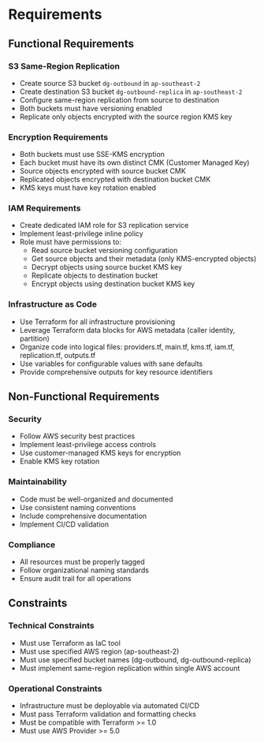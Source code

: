 # Requirements

## Functional Requirements

### S3 Same-Region Replication
- Create source S3 bucket `dg-outbound` in `ap-southeast-2`
- Create destination S3 bucket `dg-outbound-replica` in `ap-southeast-2`
- Configure same-region replication from source to destination
- Both buckets must have versioning enabled
- Replicate only objects encrypted with the source region KMS key

### Encryption Requirements
- Both buckets must use SSE-KMS encryption
- Each bucket must have its own distinct CMK (Customer Managed Key)
- Source objects encrypted with source bucket CMK
- Replicated objects encrypted with destination bucket CMK
- KMS keys must have key rotation enabled

### IAM Requirements
- Create dedicated IAM role for S3 replication service
- Implement least-privilege inline policy
- Role must have permissions to:
  - Read source bucket versioning configuration
  - Get source objects and their metadata (only KMS-encrypted objects)
  - Decrypt objects using source bucket KMS key
  - Replicate objects to destination bucket
  - Encrypt objects using destination bucket KMS key

### Infrastructure as Code
- Use Terraform for all infrastructure provisioning
- Leverage Terraform data blocks for AWS metadata (caller identity, partition)
- Organize code into logical files: providers.tf, main.tf, kms.tf, iam.tf, replication.tf, outputs.tf
- Use variables for configurable values with sane defaults
- Provide comprehensive outputs for key resource identifiers

## Non-Functional Requirements

### Security
- Follow AWS security best practices
- Implement least-privilege access controls
- Use customer-managed KMS keys for encryption
- Enable KMS key rotation

### Maintainability
- Code must be well-organized and documented
- Use consistent naming conventions
- Include comprehensive documentation
- Implement CI/CD validation

### Compliance
- All resources must be properly tagged
- Follow organizational naming standards
- Ensure audit trail for all operations

## Constraints

### Technical Constraints
- Must use Terraform as IaC tool
- Must use specified AWS region (ap-southeast-2)
- Must use specified bucket names (dg-outbound, dg-outbound-replica)
- Must implement same-region replication within single AWS account

### Operational Constraints
- Infrastructure must be deployable via automated CI/CD
- Must pass Terraform validation and formatting checks
- Must be compatible with Terraform >= 1.0
- Must use AWS Provider >= 5.0